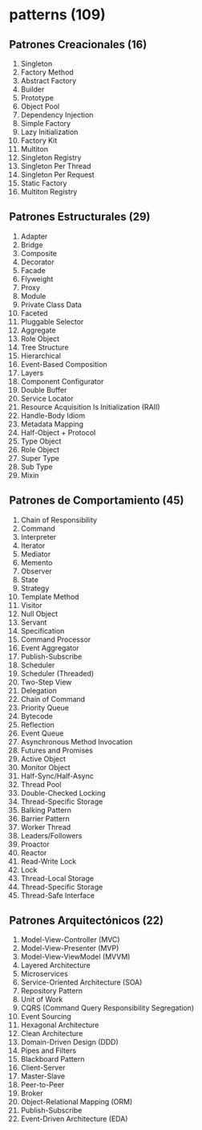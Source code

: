 # patterns (109)

## Patrones Creacionales (16)

1. Singleton
2. Factory Method
3. Abstract Factory
4. Builder
5. Prototype
6. Object Pool
7. Dependency Injection
8. Simple Factory
9. Lazy Initialization
10. Factory Kit
11. Multiton
12. Singleton Registry
13. Singleton Per Thread
14. Singleton Per Request
15. Static Factory
16. Multiton Registry

## Patrones Estructurales (29)

1. Adapter
2. Bridge
3. Composite
4. Decorator
5. Facade
6. Flyweight
7. Proxy
8. Module
9. Private Class Data
10. Faceted
11. Pluggable Selector
12. Aggregate
13. Role Object
14. Tree Structure
15. Hierarchical
16. Event-Based Composition
17. Layers
18. Component Configurator
19. Double Buffer
20. Service Locator
21. Resource Acquisition Is Initialization (RAII)
22. Handle-Body Idiom
23. Metadata Mapping
24. Half-Object + Protocol
25. Type Object
26. Role Object
27. Super Type
28. Sub Type
29. Mixin

## Patrones de Comportamiento (45)

1. Chain of Responsibility
2. Command
3. Interpreter
4. Iterator
5. Mediator
6. Memento
7. Observer
8. State
9. Strategy
10. Template Method
11. Visitor
12. Null Object
13. Servant
14. Specification
15. Command Processor
16. Event Aggregator
17. Publish-Subscribe
18. Scheduler
19. Scheduler (Threaded)
20. Two-Step View
21. Delegation
22. Chain of Command
23. Priority Queue
24. Bytecode
25. Reflection
26. Event Queue
27. Asynchronous Method Invocation
28. Futures and Promises
29. Active Object
30. Monitor Object
31. Half-Sync/Half-Async
32. Thread Pool
33. Double-Checked Locking
34. Thread-Specific Storage
35. Balking Pattern
36. Barrier Pattern
37. Worker Thread
38. Leaders/Followers
39. Proactor
40. Reactor
41. Read-Write Lock
42. Lock
43. Thread-Local Storage
44. Thread-Specific Storage
45. Thread-Safe Interface

## Patrones Arquitectónicos (22)

1. Model-View-Controller (MVC)
2. Model-View-Presenter (MVP)
3. Model-View-ViewModel (MVVM)
4. Layered Architecture
5. Microservices
6. Service-Oriented Architecture (SOA)
7. Repository Pattern
8. Unit of Work
9. CQRS (Command Query Responsibility Segregation)
10. Event Sourcing
11. Hexagonal Architecture
12. Clean Architecture
13. Domain-Driven Design (DDD)
14. Pipes and Filters
15. Blackboard Pattern
16. Client-Server
17. Master-Slave
18. Peer-to-Peer
19. Broker
20. Object-Relational Mapping (ORM)
21. Publish-Subscribe
22. Event-Driven Architecture (EDA)

